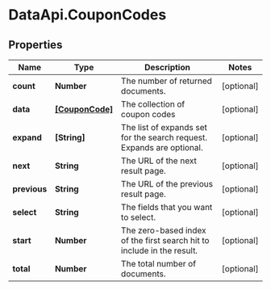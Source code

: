 # DataApi.CouponCodes

## Properties

Name | Type | Description | Notes
------------ | ------------- | ------------- | -------------
**count** | **Number** | The number of returned documents. | [optional] 
**data** | [**[CouponCode]**](CouponCode.md) | The collection of coupon codes | [optional] 
**expand** | **[String]** | The list of expands set for the search request. Expands are optional. | [optional] 
**next** | **String** | The URL of the next result page. | [optional] 
**previous** | **String** | The URL of the previous result page. | [optional] 
**select** | **String** | The fields that you want to select. | [optional] 
**start** | **Number** | The zero-based index of the first search hit to include in the result. | [optional] 
**total** | **Number** | The total number of documents. | [optional] 


